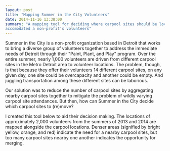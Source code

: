 ```yaml
---
layout: post
title: "Mapping Summer in the City Volunteers"
date: 2014-11-16 13:38:00
summary: "A mapping tool for deciding where carpool sites should be located to
accomodated a non-profit's volunteers"
---
```


<link rel="stylesheet" href="http://cdn.leafletjs.com/leaflet-0.7.3/leaflet.css" />
<style>

    #map {
        height: 700px;
        width: 100%;
    }
    h1 {
        font-family: "Lato";
        font-size: 18px;
    }

</style>

Summer in the City is a non-profit organization based in Detroit that works to
bring a diverse group of volunteers together to address the immediate needs of
Detroit through their "Paint, Plant, and Play" program. Over the entire summer,
nearly 1,000 volunteers are driven from different carpool sites in the Metro Detroit
area to volunteer locations. The problem, though, is that because they offer
their volunteers 14 different carpool sites, on any given day, one site could be
overcapacity and another could be empty. And juggling transportation among 
these different sites can be laborious. 

Our solution was to reduce the number of carpool sites by aggregating nearby
carpool sites together to mitigate the problem of wildly varying carpool site
attendances. But then, how can Summer in the City decide which carpool sites to
(re)move?

I created this tool below to aid their decision making. The locations of approximately 2,000 volunteers
from the summers of 2013 and 2014 are mapped alongside the carpool locations. Denser areas
(signified by bright yellow, orange, and red) indicate the need for a nearby
carpool sites, but too many carpool sites nearby one another indicates the
opportunity for merging.

<div id="map"></div>

<script src="http://d3js.org/d3.v3.min.js" charset="utf-8"></script>
<script src="http://cdn.leafletjs.com/leaflet-0.7.3/leaflet.js"></script>
<script src="/leaflet-heat.js"></script>
<script src="/geoparsed.js"></script>
<script>

    var locations = [];

    var carpools = new L.LayerGroup();

    var RedIcon = L.Icon.Default.extend({
        options: {
            iconUrl: "/images/marker-icon-red.png"
        }
    });
    var redIcon = new RedIcon();
    d3.csv("/carpool-sites.csv", function(data) {
        data.forEach(function(d) {
            L.marker([d.Latitude, d.Longitude], {icon: redIcon}).bindPopup(d["Carpool Site"]).addTo(carpools);
        });
    });
        
    var map = L.map("map", {layers: [carpools]}).setView([42.39, -83.278], 10);
    var heat = L.heatLayer(addressPoints, {radius:45, blur:10}).addTo(map);
    var tiles = L.tileLayer('http://{s}.tile.osm.org/{z}/{x}/{y}.png', {
    }).addTo(map);

</script>

